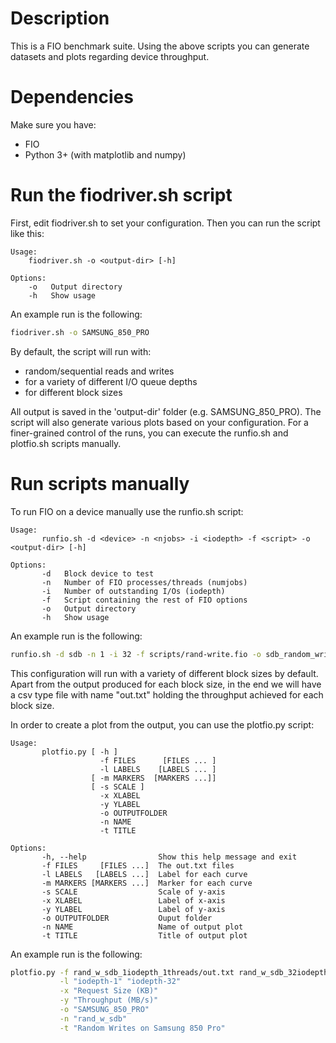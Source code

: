 # Description
This is a FIO benchmark suite. Using the above scripts you can generate
datasets and plots regarding device throughput.

# Dependencies
Make sure you have:
- FIO
- Python 3+ (with matplotlib and numpy)

# Run the fiodriver.sh script
First, edit fiodriver.sh to set your configuration. Then you can run the script
like this:
```
Usage:
	fiodriver.sh -o <output-dir> [-h]

Options:
	-o   Output directory
	-h   Show usage
```
An example run is the following:
```bash
fiodriver.sh -o SAMSUNG_850_PRO
```
By default, the script will run with:
- random/sequential reads and writes
- for a variety of different I/O queue depths
- for different block sizes

All output is saved in the 'output-dir' folder (e.g. SAMSUNG_850_PRO). The
script will also generate various plots based on your configuration. For a
finer-grained control of the runs, you can execute the runfio.sh and plotfio.sh
scripts manually.

# Run scripts manually
To run FIO on a device manually use the runfio.sh script:
```
Usage:
       runfio.sh -d <device> -n <njobs> -i <iodepth> -f <script> -o <output-dir> [-h]

Options:
       -d   Block device to test
       -n   Number of FIO processes/threads (numjobs)
       -i   Number of outstanding I/Os (iodepth)
       -f   Script containing the rest of FIO options
       -o   Output directory
       -h   Show usage
```
An example run is the following:
```bash
runfio.sh -d sdb -n 1 -i 32 -f scripts/rand-write.fio -o sdb_random_writes
```
This configuration will run with a variety of different block sizes by default.
Apart from the output produced for each block size, in the end we will have a
csv type file with name "out.txt" holding the throughput achieved for each
block size.

In order to create a plot from the output, you can use the plotfio.py script:
```
Usage:
       plotfio.py [ -h ]
                    -f FILES      [FILES ... ]
                    -l LABELS    [LABELS ... ]
                  [ -m MARKERS  [MARKERS ...]]
                  [ -s SCALE ]
                    -x XLABEL
                    -y YLABEL
                    -o OUTPUTFOLDER
                    -n NAME
                    -t TITLE

Options:
       -h, --help                Show this help message and exit
       -f FILES     [FILES ...]  The out.txt files
       -l LABELS   [LABELS ...]  Label for each curve
       -m MARKERS [MARKERS ...]  Marker for each curve
       -s SCALE                  Scale of y-axis
       -x XLABEL                 Label of x-axis
       -y YLABEL                 Label of y-axis
       -o OUTPUTFOLDER           Ouput folder
       -n NAME                   Name of output plot
       -t TITLE                  Title of output plot

```
An example run is the following:
```bash
plotfio.py -f rand_w_sdb_1iodepth_1threads/out.txt rand_w_sdb_32iodepth_1threads/out.txt \
           -l "iodepth-1" "iodepth-32"                                                   \
           -x "Request Size (KB)"                                                        \
           -y "Throughput (MB/s)"                                                        \
           -o "SAMSUNG_850_PRO"                                                          \
           -n "rand_w_sdb"                                                               \
           -t "Random Writes on Samsung 850 Pro"
```
